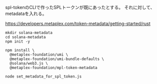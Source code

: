 spl-tokenのCLIで作ったSPLトークンが既にあったとする。
それに対して、metadataを入れる。

https://developers.metaplex.com/token-metadata/getting-started/rust



```
mkdir solana-metadata
cd solana-metadata
npm init -y
```


```
npm install \
  @metaplex-foundation/umi \
  @metaplex-foundation/umi-bundle-defaults \
  @solana/web3.js \
  @metaplex-foundation/mpl-token-metadata
```

```
node set_metadata_for_spl_token.js
```


